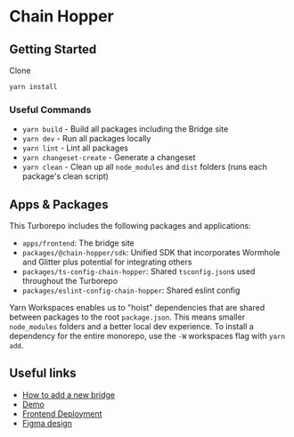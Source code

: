 # Chain Hopper


## Getting Started

Clone  

```bash
yarn install
```

### Useful Commands

- `yarn build` - Build all packages including the Bridge site
- `yarn dev` - Run all packages locally
- `yarn lint` - Lint all packages
- `yarn changeset-create` - Generate a changeset
- `yarn clean` - Clean up all `node_modules` and `dist` folders (runs each package's clean script)

## Apps & Packages

This Turborepo includes the following packages and applications:

- `apps/frontend`: The bridge site
- `packages/@chain-hopper/sdk`: Unified SDK that incorporates Wormhole and Glitter plus potential for integrating others
- `packages/ts-config-chain-hopper`: Shared `tsconfig.json`s used throughout the Turborepo
- `packages/eslint-config-chain-hopper`: Shared eslint config

Yarn Workspaces enables us to "hoist" dependencies that are shared between packages to the root `package.json`. This means smaller `node_modules` folders and a better local dev experience. To install a dependency for the entire monorepo, use the `-W` workspaces flag with `yarn add`.


## Useful links
- [How to add a new bridge](packages/sdk/How-to-add-a-new-bridge.md)
- [Demo](https://www.figma.com/proto/C8DkuVao08iMz7xNCvHUea/ChainHooper?page-id=292%3A11879&node-id=298%3A26390&viewport=2773%2C-1033%2C0.19&scaling=min-zoom&starting-point-node-id=298%3A26390)
- [Frontend Deployment](https://chains-frontend.vercel.app/)
- [Figma design](https://www.figma.com/file/C8DkuVao08iMz7xNCvHUea/ChainHooper?node-id=0%3A1)
